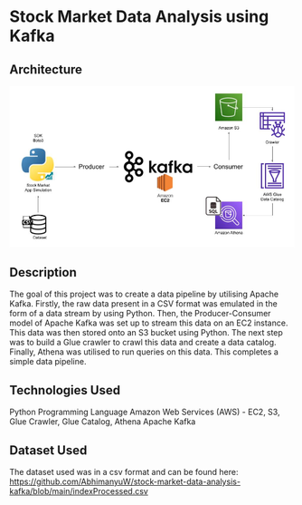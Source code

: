 # Stock Market Data Analysis using Kafka

## Architecture 
<img src="Architecture.jpg">

## Description
The goal of this project was to create a data pipeline by utilising Apache Kafka. Firstly, the raw data present in a CSV format was emulated in the form of a data stream by using Python. Then, the Producer-Consumer model of Apache Kafka was set up to stream this data on an EC2 instance. This data was then stored onto an S3 bucket using Python. The next step was to build a Glue crawler to crawl this data and create a data catalog. Finally, Athena was utilised to run queries on this data. This completes a simple data pipeline.

## Technologies Used 
Python Programming Language
Amazon Web Services (AWS) - EC2, S3, Glue Crawler, Glue Catalog, Athena
Apache Kafka

## Dataset Used 
The dataset used was in a csv format and can be found here: https://github.com/AbhimanyuW/stock-market-data-analysis-kafka/blob/main/indexProcessed.csv

